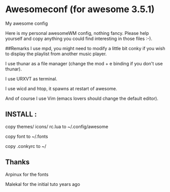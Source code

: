 Awesomeconf (for awesome 3.5.1)
===========

My awesome config

Here is my personal awesomeWM config, nothing fancy. Please help yourself and copy anything you could find interesting in those files :-).


##Remarks
I use mpd, you might need to modify a little bit conky if you wish to display the playlist from another music player.

I use thunar as a file manager (change the mod + e binding if you don't use thunar).

I use URXVT as terminal.

I use wicd and htop, it spawns at restart of awesome.

And of course I use Vim (emacs lovers should change the default editor).



## INSTALL :
copy themes/ icons/ rc.lua to ~/.config/awesome

copy font to ~/.fonts

copy .conkyrc to ~/



## Thanks
Arpinux for the fonts

Malekal for the initial tuto years ago

